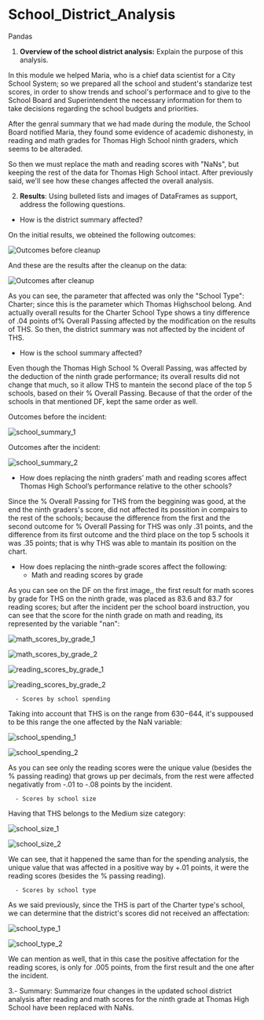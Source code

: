 # School_District_Analysis
Pandas

1. **Overview of the school district analysis:** Explain the purpose of this analysis.

In this module we helped Maria, who is a chief data scientist for a City School System; so we prepared all the school and student's standarize test scores, in order to show trends and school's performace and to give to the School Board and Superintendent the necessary information for them to take decisions regarding the school budgets and priorities.

After the genral summary that we had made during the module, the School Board notified Maria, they found some evidence of academic dishonesty, in reading and math grades for Thomas High School ninth graders, which seems to be alteraded.

So then we must replace the math and reading scores with "NaNs", but keeping the rest of the data for Thomas High School intact. After previously said, we'll see how these changes affected the overall analysis.

2. **Results**: Using bulleted lists and images of DataFrames as support, address the following questions.

  - How is the district summary affected?

On the initial results, we obteined the following outcomes:

![Outcomes before cleanup](https://user-images.githubusercontent.com/90433064/137658905-e68cd2e1-bf0c-46cd-8215-50907c16598c.png)

And these are the results after the cleanup on the data:

![Outcomes after cleanup](https://user-images.githubusercontent.com/90433064/137659002-755e4030-f946-4eba-8d44-38e8b9494c80.png)

As you can see, the parameter that affected was only the "School Type": Charter; since this is the parameter which Thomas Highschool belong. And actually overall results for the Charter School Type shows a tiny difference of .04 points of% Overall Passing affected by the modification on the results of THS. So then, the district summary was not affected by the incident of THS.

  - How is the school summary affected?

Even though the Thomas High School % Overall Passing, was affected by the deduction of the ninth grade performance; its overall results did not change that much, so it allow THS to mantein the second place of the top 5 schools, based on their % Overall Passing. Because of that  the order of the schools in that mentioned DF, kept the same order as well.

Outcomes before the incident:

![school_summary_1](https://user-images.githubusercontent.com/90433064/137666293-32871276-12e2-42de-971d-7d6753fd69ea.png)

Outcomes after the incident:

![school_summary_2](https://user-images.githubusercontent.com/90433064/137666324-970ae83f-7061-46e7-97df-02e0f2623b9f.png)

  - How does replacing the ninth graders’ math and reading scores affect Thomas High School’s performance relative to the other schools?

Since the % Overall Passing for THS from the beggining was good, at the end the ninth graders's score, did not affected its possition in compairs to the rest of the schools; because the difference from the first and the second outcome for % Overall Passing for THS was only .31 points, and the difference from its first outcome and the third place on the top 5 schools it was .35 points; that is why THS was able to mantain its position on the chart.

  - How does replacing the ninth-grade scores affect the following:
      - Math and reading scores by grade

As you can see on the DF on the first image,, the first result for math scores by grade for THS on the ninth grade, was placed as 83.6 and 83.7 for reading scores; but after the incident per the school board instruction, you can see that the score for the ninth grade on math and reading, its represented by the variable "nan":

![math_scores_by_grade_1](https://user-images.githubusercontent.com/90433064/137668728-f75e82be-bebd-484f-9d08-9f1f1e052014.png)

![math_scores_by_grade_2](https://user-images.githubusercontent.com/90433064/137668737-cc98e521-aa7a-402f-9de3-942c950a3256.png)

![reading_scores_by_grade_1](https://user-images.githubusercontent.com/90433064/137668750-d438a8c1-c48d-4daa-9cb2-9ab034e75d60.png)

![reading_scores_by_grade_2](https://user-images.githubusercontent.com/90433064/137668760-25b80a42-e4a9-465d-a2d6-0dacc58820ee.png)


      - Scores by school spending

Taking into account that THS is on the range from $630-$644, it's suppoused to be this range the one affected by the NaN variable: 

![school_spending_1](https://user-images.githubusercontent.com/90433064/137670127-917d82d1-1049-45a8-ba64-8158c9832ccb.png)

![school_spending_2](https://user-images.githubusercontent.com/90433064/137670135-2796ed4e-608a-43df-b2f1-dc0166aa8b7f.png)

As you can see only the reading scores were the unique value (besides the % passing reading) that grows up per decimals, from the rest were affected negativatly from -.01 to -.08 points by the incident.

      - Scores by school size

Having that THS belongs to the Medium size category:

![school_size_1](https://user-images.githubusercontent.com/90433064/137670144-fc1595ee-0a95-4b3b-a310-9cb50de0eb26.png)

![school_size_2](https://user-images.githubusercontent.com/90433064/137670155-c9082f16-801d-4d30-8e95-39ec486a2c3a.png)

We can see, that it happened the same than  for the spending analysis, the unique value that was affected in a positive way by +.01 points, it were the reading scores (besides the % passing reading).

      - Scores by school type
      
As we said previously, since the THS is part of the Charter type's school, we can determine that the district's scores did not received an affectation:
      
![school_type_1](https://user-images.githubusercontent.com/90433064/137670168-6e1c395a-52cb-48cc-b53c-eb6b86544c7d.png)

![school_type_2](https://user-images.githubusercontent.com/90433064/137670183-ae2f2a82-c9c2-4c93-8001-582a7ab6cd78.png)

We can mention as well, that in this case the positive affectation for the reading scores, is only for .005 points, from the first result and the one after the incident. 

3.- Summary: Summarize four changes in the updated school district analysis after reading and math scores for the ninth grade at Thomas High School have been replaced with NaNs.
